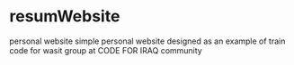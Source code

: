 # resumWebsite
personal website
simple personal website designed as an example of train code for wasit group at CODE FOR IRAQ community
